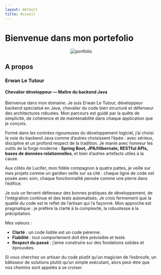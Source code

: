 ```yaml
---
layout: default
title: Accueil
---
```


# Bienvenue dans mon portefolio
<div style="text-align: center;">
    <img src="{{ '/assets/images/img.png' | relative_url }}" alt="portfolio" class="portefolio"/>
</div>

## A propos
### Erwan Le Tutour
#### Chevalier développeur — Maître du backend Java

Bienvenue dans mon domaine. Je suis Erwan Le Tutour, développeur backend spécialisé en Java, chevalier du code bien structuré et défenseur des architectures robustes. Mon parcours est guidé par la quête de simplicité, de cohérence et de maintenabilité dans chaque application que je conçois.

Formé dans les contrées rigoureuses du développement logiciel, j’ai choisi la voie du backend Java comme d’autres choisissent l’épée : avec sérieux, discipline et un profond respect de la tradition. Je manie avec honneur les outils de la forge moderne : **Spring Boot, JPA/Hibernate, RESTful APIs, bases de données relationnelles**, et bien d’autres artefacts utiles à la cause.

Aux côtés de Lucifer, mon fidèle compagnon à quatre pattes, je veille sur mes projets comme un gardien veille sur sa cité : chaque ligne de code est posée avec soin, chaque fonctionnalité pensée comme une pierre dans l’édifice.

Je suis un fervent défenseur des bonnes pratiques de développement, de l’intégration continue et des tests automatisés. Je crois fermement que la qualité du code est le reflet de l’artisan qui l’a façonné. Mon approche est pragmatique : je préfère la clarté à la complexité, la robustesse à la précipitation.

Mes valeurs :
- **Clarté** : un code lisible est un code pérenne.
- **Fiabilité** : tout comportement doit être prévisible et testé.
- **Respect du passé** : j’aime construire sur des fondations solides et éprouvées.

Si vous cherchez un artisan du code plutôt qu’un magicien de l’esbroufe, un bâtisseur de solutions plutôt qu’un simple exécutant, alors peut-être que nos chemins sont appelés à se croiser.